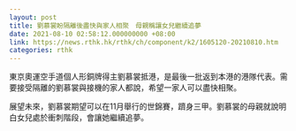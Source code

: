 ```yaml
---
layout: post
title: 劉慕裳盼隔離後盡快與家人相聚　母親稱讓女兒繼續追夢
date: 2021-08-10 02:58:12.000000000 +08:00
link: https://news.rthk.hk/rthk/ch/component/k2/1605120-20210810.htm
categories: rthk
---
```


東京奧運空手道個人形銅牌得主劉慕裳抵港，是最後一批返到本港的港隊代表。需要接受隔離的劉慕裳與接機的家人都說，希望一家人可以盡快相聚。

展望未來，劉慕裳期望可以在11月舉行的世錦賽，躋身三甲。劉慕裳的母親就說明白女兒處於衝刺階段，會讓她繼續追夢。

